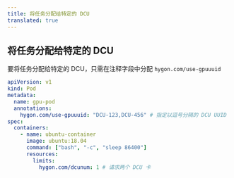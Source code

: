 ```yaml
---
title: 将任务分配给特定的 DCU
translated: true
---
```


## 将任务分配给特定的 DCU

要将任务分配给特定的 DCU，只需在注释字段中分配  `hygon.com/use-gpuuuid`

```yaml
apiVersion: v1
kind: Pod
metadata:
  name: gpu-pod
  annotations:
    hygon.com/use-gpuuuid: "DCU-123,DCU-456" # 指定以逗号分隔的 DCU UUID
spec:
  containers:
    - name: ubuntu-container
      image: ubuntu:18.04
      command: ["bash", "-c", "sleep 86400"]
      resources:
        limits:
          hygon.com/dcunum: 1 # 请求两个 DCU 卡
```